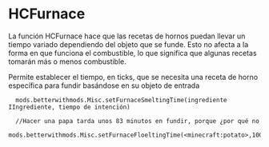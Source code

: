 # HCFurnace

La función HCFurnace hace que las recetas de hornos puedan llevar un tiempo variado dependiendo del objeto que se funde. Esto no afecta a la forma en que funciona el combustible, lo que significa que algunas recetas tomarán más o menos combustible.

Permite establecer el tiempo, en ticks, que se necesita una receta de horno específica para fundir basándose en su objeto de entrada

```zenscript
  mods.betterwithmods.Misc.setFurnaceSmeltingTime(ingrediente IIngrediente, tiempo de intención)

  //Hacer una papa tarda unos 83 minutos en fundir, porque ¿por qué no
  mods.betterwithmods.Misc.setFurnaceFloeltingTime(<minecraft:potato>,100000); 
```